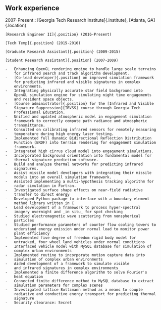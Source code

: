 ## Work experience

2007-Present
:   [Georgia Tech Research Institute]{.institute}, [Atlanta, GA]{.location}

    [Research Engineer II]{.position} (2016-Present)

    [Tech Temp]{.position} (2015-2016)

    [Graduate Research Assistant]{.position} (2009-2015)

    [Student Research Assistant]{.position} (2007-2009)

    -   Enhancing OpenGL rendering engine to handle large scale terrains
        for infrared search and track algorithm development.
    -   [Co-lead developer]{.position} on improved simulation framework
        for predicting infrared and visible signatures in complex
        environments.
    -   Integrating physically accurate star field background into
        OpenGL simulation engine for simulating night time engagements
        and resident space objects.
    -   [Course administrator]{.position} for the [Infrared and Visible
        Signature Suppression][IRVSS] course through Georgia Tech
        Professional Education.
    -   Unified and updated atmospheric model in engagement simulation
        framework to correctly compute path radiance and atmospheric
        transmittance.
    -   Consulted on calibrating infrared sensors for remotely measuring
        temperature during high energy laser testing.
    -   Implemented full dynamic Bidirectional Reflection Distribution
        Function (BRDF) into terrain rendering for engagement simulation
        framework.
    -   Integrated high cirrus cloud model into engagement simulations.
    -   Incorporated background orientation into fundamental model for
        thermal signature prediction software.
    -   Build and analyze thermal networks for predicting infrared
        signatures.
    -   Assist missile model developers with integrating their missile
        models into an overall simulation framework.
    -   Assisted implementing a multi-hypothesis tracking algorithm for
        radar simulation in Fortran.
    -   Investigated surface shape effects on near-field radiative
        transfer to direct energy
    -   Developed Python package to interface with a boundary element
        method library written in C
    -   Lead development of a framework to process hyper-spectral
        imagery overnight and _in situ_ for spot checking
    -   Studied electromagnetic wave scattering from nonspherical
        particles
    -   Studied performance parameters of counter flow cooling towers to
        understand energy emission under normal load to monitor power
        plant efficiency
    -   Implemented five degree of freedom rigid body model for
        untracked, four wheel land vehicles under normal conditions
    -   Interfaced vehicle model with MySQL database for simulation of
        complex urban environments
    -   Implemented routine to incorporate motion capture data into
        simulation of complex urban environments
    -   Aided development of a framework to simulate visible
        and infrared signatures in complex environments
    -   Implemented a finite difference algorithm to solve Fourier's
        heat equation
    -   Connected finite difference method to MySQL database to extract
        simulation parameters for complex scenes
    -   Investigated lattice Boltzmann method as a means to couple
        radiative and conductive energy transport for predicting thermal
        signature
    -   Security clearance: Secret

[IRVSS]: https://pe.gatech.edu/courses/infraredvisible-signature-suppression
